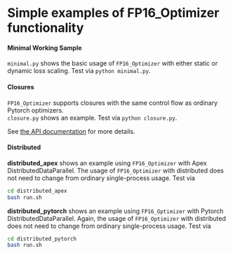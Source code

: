 # Simple examples of FP16_Optimizer functionality

#### Minimal Working Sample
`minimal.py` shows the basic usage of `FP16_Optimizer` with either static or dynamic loss scaling.  Test via `python minimal.py`.

#### Closures
`FP16_Optimizer` supports closures with the same control flow as ordinary Pytorch optimizers.  
`closure.py` shows an example.  Test via `python closure.py`.

See [the API documentation](https://nvidia.github.io/apex/fp16_utils.html#apex.fp16_utils.FP16_Optimizer.step) for more details.

<!---
TODO:  add checkpointing example showing deserialization on the correct device
#### Checkpointing
`FP16_Optimizer` also supports checkpointing with the same control flow as ordinary Pytorch optimizers.
`save_load.py` shows an example.  Test via `python save_load.py`.

See [the API documentation](https://nvidia.github.io/apex/fp16_utils.html#apex.fp16_utils.FP16_Optimizer.load_state_dict) for more details.
-->

#### Distributed
**distributed_apex** shows an example using `FP16_Optimizer` with Apex DistributedDataParallel.
The usage of `FP16_Optimizer` with distributed does not need to change from ordinary single-process 
usage. Test via
```bash
cd distributed_apex
bash run.sh
```

**distributed_pytorch** shows an example using `FP16_Optimizer` with Pytorch DistributedDataParallel.
Again, the usage of `FP16_Optimizer` with distributed does not need to change from ordinary 
single-process usage.  Test via
```bash
cd distributed_pytorch
bash run.sh
```
